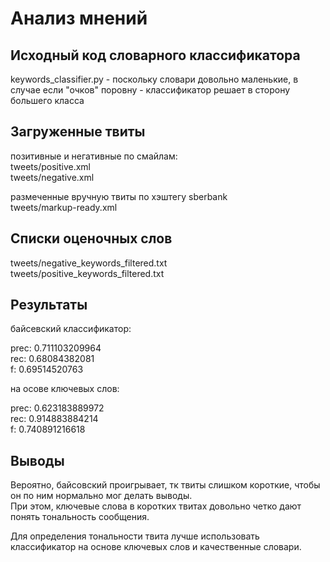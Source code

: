 Анализ мнений
=============

Исходный код словарного классификатора
-------
keywords_classifier.py - поскольку словари довольно маленькие, в случае если "очков" поровну - классификатор решает в сторону большего класса

Загруженные твиты
-------
позитивные и негативные по смайлам: <br/>
tweets/positive.xml<br/>
tweets/negative.xml<br/>

размеченные вручную твиты по хэштегу sberbank<br/>
tweets/markup-ready.xml<br/>

Списки оценочных слов
-------
tweets/negative_keywords_filtered.txt<br/>
tweets/positive_keywords_filtered.txt<br/>

Результаты
-------
байсевский классификатор:<br/>

prec:  0.711103209964<br/>
rec:  0.68084382081<br/>
f:  0.69514520763<br/>


на осове ключевых слов:<br/>

prec:  0.623183889972<br/>
rec:  0.914883884214<br/>
f:  0.740891216618<br/>

Выводы
-------

Вероятно, байсовский проигрывает, тк твиты слишком короткие, чтобы он по ним нормально мог делать выводы.<br/>
При этом, ключевые слова в коротких твитах довольно четко дают понять тональность сообщения.<br/>

Для определения тональности твита лучше использовать классификатор на основе ключевых слов и качественные словари.<br/>
